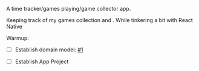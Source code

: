 A  time tracker/games playing/game collector app.

Keeping track of my games collection and . While tinkering a bit with React Native

Warmup:
  - [ ] Establish domain model: [#1](https://github.com/jacobandresen/munoken/issues/1)
  - [ ] Establish App Project 
 
 

